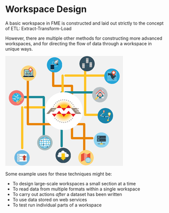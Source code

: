 # Workspace Design #

A basic workspace in FME is constructed and laid out strictly to the concept of ETL: Extract-Transform-Load

However, there are multiple other methods for constructing more advanced workspaces, and for directing the flow of data through a workspace in unique ways. 

![](./Images/Img3.000.WorkspaceDesign.png)

Some example uses for these techniques might be:

- To design large-scale workspaces a small section at a time
- To read data from multiple formats within a single workspace
- To carry out actions *after* a dataset has been written
- To use data stored on web services
- To test run individual parts of a workspace

